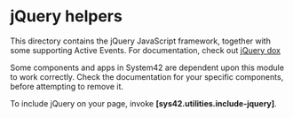
jQuery helpers
===============

This directory contains the jQuery JavaScript framework, together with some supporting Active Events.
For documentation, check out [jQuery dox](https://jquery.com/)

Some components and apps in System42 are dependent upon this module to work correctly. Check the documentation
for your specific components, before attempting to remove it.

To include jQuery on your page, invoke **[sys42.utilities.include-jquery]**.

